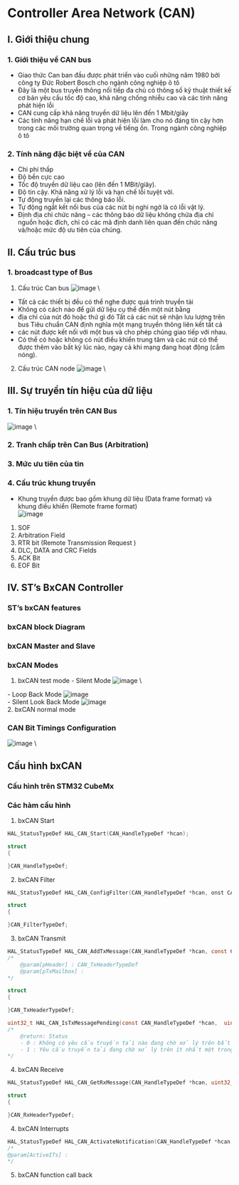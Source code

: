 # Controller Area Network (CAN)
## I. Giới thiệu chung 
### 1. Giới thiệu về CAN bus
- Giao thức Can ban đầu được phát triển vào cuối những năm 1980 bởi công ty Đức
Robert Bosch cho ngành công nghiệp ô tô
- Đây là một bus truyền thông nối tiếp đa chủ có thông số kỹ thuật thiết kế cơ bản yêu cầu tốc độ cao, khả năng chống nhiễu cao và các tính năng phát hiện lỗi
- CAN cung cấp khả năng truyền dữ liệu lên đến 1 Mbit/giây
- Các tính năng hạn chế lỗi và phát hiện lỗi làm cho nó đáng tin cậy hơn trong các môi trường quan trọng về tiếng ồn. Trong ngành công nghiệp ô tô
### 2. Tính năng đặc biệt về của CAN
- Chi phí thấp
- Độ bền cực cao
- Tốc độ truyền dữ liệu cao (lên đến 1 MBit/giây).
- Độ tin cậy. Khả năng xử lý lỗi và hạn chế lỗi tuyệt vời.
- Tự động truyền lại các thông báo lỗi.
- Tự động ngắt kết nối bus của các nút bị nghi ngờ là có lỗi vật lý.
- Định địa chỉ chức năng – các thông báo dữ liệu không chứa địa chỉ nguồn hoặc đích, chỉ có các mã định danh liên quan đến chức năng và/hoặc mức độ ưu tiên của chúng. 
## II. Cấu trúc bus
### 1. broadcast type of Bus
1. Cấu trúc Can bus
![image](./CAN_img/CANbus.png) \
- Tất cả các thiết bị đều có thể nghe được quá trình truyền tải 
- Không có cách nào để gửi dữ liệu cụ thể đến một nút bằng
- địa chỉ của nút đó hoặc thứ gì đó
Tất cả các nút sẽ nhận lưu lượng trên bus
Tiêu chuẩn CAN định nghĩa một mạng truyền thông liên kết tất cả
- các nút được kết nối với một bus và cho phép chúng giao tiếp với nhau.
- Có thể có hoặc không có nút điều khiển trung tâm và các nút có thể được thêm vào bất kỳ lúc nào, ngay cả khi mạng đang hoạt động (cắm nóng).
2. Cấu trúc CAN node
![image](./CAN_img/CANnode.png) \

## III. Sự truyền tín hiệu của dữ liệu 
### 1. Tín hiệu truyền trên CAN Bus
![image](./CAN_img/CANsignal.png) \

### 2. Tranh chấp trên Can Bus (Arbitration)

### 3. Mức ưu tiên của tin 

### 4. Cấu trúc khung truyền
- Khung truyền được bao gồm khung dữ liệu (Data frame format) và khung điều khiển (Remote frame format) \
![image](./CAN_img/CANDataframeformat.png)
1. SOF
2. Arbitration Field
3. RTR bit (Remote Transmission Request )
4. DLC, DATA and CRC Fields
5. ACK Bit
6. EOF Bit 

## IV. ST’s BxCAN Controller
### ST’s bxCAN features
### bxCAN block Diagram
### bxCAN Master and Slave
### bxCAN Modes
1. bxCAN test mode
\- Silent Mode
![image](./CAN_img/CANSilentMode.png) \

\- Loop Back Mode
![image](./CAN_img/CANloopbackmode.png) \
\- Silent Look Back Mode
![image](./CAN_img/CANsilentloopbackmode.png) \
2. bxCAN normal mode
### CAN Bit Timings Configuration
![image](./CAN_img/CANbitTiming.png) \
## Cấu hình bxCAN 
### Cấu hình trên STM32 CubeMx
### Các hàm cấu hình
1. bxCAN Start
``` C
HAL_StatusTypeDef HAL_CAN_Start(CAN_HandleTypeDef *hcan);

struct
{

}CAN_HandleTypeDef;
```
2. bxCAN Filter
``` C
HAL_StatusTypeDef HAL_CAN_ConfigFilter(CAN_HandleTypeDef *hcan, onst CAN_FilterTypeDef *sFilterConfig);

struct 
{

}CAN_FilterTypeDef;
```
3. bxCAN Transmit
``` C
HAL_StatusTypeDef HAL_CAN_AddTxMessage(CAN_HandleTypeDef *hcan, const CAN_TxHeaderTypeDef *pHeader, const uint8_t aData[], uint32_t *pTxMailbox);
/*
    @param[pHeader] : CAN_TxHeaderTypeDef
    @param[pTxMailbox] : 
*/

struct 
{

}CAN_TxHeaderTypeDef;
```
``` C
uint32_t HAL_CAN_IsTxMessagePending(const CAN_HandleTypeDef *hcan,  uint32_t TxMailboxes)
/*
    @return: Status
    - 0 : Không có yêu cầu truyền tải nào đang chờ xử lý trên bất kỳ Hộp thư Tx nào đã chọn. 
    - 1 : Yêu cầu truyền tải đang chờ xử lý trên ít nhất một trong các hộp thư đã chọn
*/

```
4. bxCAN Receive
``` C
HAL_StatusTypeDef HAL_CAN_GetRxMessage(CAN_HandleTypeDef *hcan, uint32_t RxFifo, CAN_RxHeaderTypeDef *pHeader, uint8_t aData[]);

struct
{

}CAN_RxHeaderTypeDef;
```

4. bxCAN Interrupts
``` C
HAL_StatusTypeDef HAL_CAN_ActivateNotification(CAN_HandleTypeDef *hcan, uint32_t ActiveITs)
/*
@param[ActiveITs] :
*/
```
5. bxCAN function call back
``` C

```